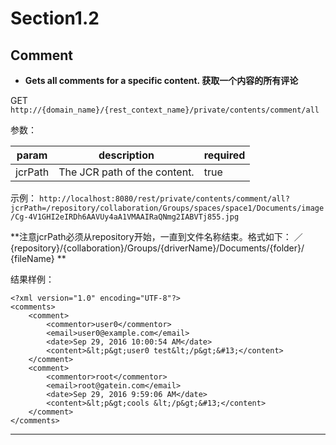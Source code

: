 # Section1.2
## Comment

* **Gets all comments for a specific content. 获取一个内容的所有评论**

GET `http://{domain_name}/{rest_context_name}/private/contents/comment/all`

参数：


param | description | required
------------ | ------------- | ------------
jcrPath | The JCR path of the content. | true

   示例：
`http://localhost:8080/rest/private/contents/comment/all?jcrPath=/repository/collaboration/Groups/spaces/space1/Documents/image/Cg-4V1GHI2eIRDh6AAVUy4aA1VMAAIRaQNmg2IABVTj855.jpg`
 
**注意jcrPath必须从repository开始，一直到文件名称结束。格式如下：
	／{repository}/{collaboration}/Groups/{driverName}/Documents/{folder}/	{fileName}
**

结果样例：

	<?xml version="1.0" encoding="UTF-8"?>
	<comments>
    	<comment>
        	<commentor>user0</commentor>
        	<email>user0@example.com</email>
        	<date>Sep 29, 2016 10:00:54 AM</date>
        	<content>&lt;p&gt;user0 test&lt;/p&gt;&#13;</content>
    	</comment>
    	<comment>
        	<commentor>root</commentor>
        	<email>root@gatein.com</email>
        	<date>Sep 29, 2016 9:59:06 AM</date>
        	<content>&lt;p&gt;cools &lt;/p&gt;&#13;</content>
    	</comment>
	</comments>

---

